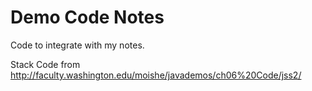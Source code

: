 # Demo Code Notes

Code to integrate with my notes.

Stack Code from http://faculty.washington.edu/moishe/javademos/ch06%20Code/jss2/

